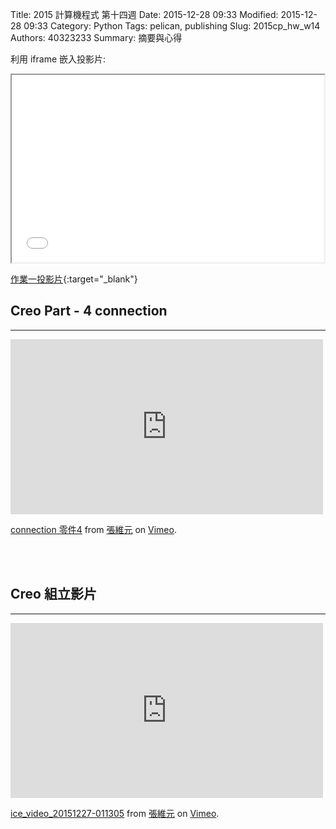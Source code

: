 Title: 2015 計算機程式 第十四週
Date: 2015-12-28 09:33
Modified: 2015-12-28 09:33
Category: Python
Tags: pelican, publishing
Slug: 2015cp_hw_w14
Authors: 40323233
Summary: 摘要與心得


利用 iframe 嵌入投影片:

<iframe src="simplest9.html" width="500" height="300"></iframe>

[作業一投影片](simplest9.html){:target="_blank"}
<h2>Creo Part - 4  connection</h2>
<hr>
<iframe src="https://player.vimeo.com/video/149543176" width="500" height="280" frameborder="0" webkitallowfullscreen mozallowfullscreen allowfullscreen></iframe> <p><a href="https://vimeo.com/149543176">connection 零件4</a> from <a href="https://vimeo.com/user45372770">張維元</a> on <a href="https://vimeo.com">Vimeo</a>.</p>
<br>
<br>
<h2>Creo 組立影片</h2>
<hr>
<iframe src="https://player.vimeo.com/video/150063471" width="500" height="280" frameborder="0" webkitallowfullscreen mozallowfullscreen allowfullscreen></iframe> <p><a href="https://vimeo.com/150063471">ice_video_20151227-011305</a> from <a href="https://vimeo.com/user45372770">張維元</a> on <a href="https://vimeo.com">Vimeo</a>.</p>